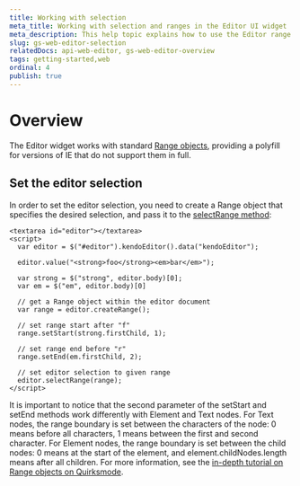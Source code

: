 ```yaml
---
title: Working with selection
meta_title: Working with selection and ranges in the Editor UI widget | Kendo UI Documentation
meta_description: This help topic explains how to use the Editor range objects.
slug: gs-web-editor-selection
relatedDocs: api-web-editor, gs-web-editor-overview
tags: getting-started,web
ordinal: 4
publish: true
---
```


# Overview

The Editor widget works with standard [Range objects](https://developer.mozilla.org/en/docs/Web/API/Range), providing a polyfill for versions of IE that do not support them in full.

## Set the editor selection

In order to set the editor selection, you need to create a Range object that specifies the desired selection, and pass it to the [selectRange method](../../../api/web/editor#methods-selectRange):

    <textarea id="editor"></textarea>
    <script>
      var editor = $("#editor").kendoEditor().data("kendoEditor");

      editor.value("<strong>foo</strong><em>bar</em>");

      var strong = $("strong", editor.body)[0];
      var em = $("em", editor.body)[0]

      // get a Range object within the editor document
      var range = editor.createRange();

      // set range start after "f"
      range.setStart(strong.firstChild, 1);

      // set range end before "r"
      range.setEnd(em.firstChild, 2);

      // set editor selection to given range
      editor.selectRange(range);
    </script>

It is important to notice that the second parameter of the setStart and setEnd methods work differently with Element and Text nodes. For Text nodes, the range boundary is set between the characters of the node: 0 means before all characters, 1 means between the first and second character. For Element nodes, the range boundary is set between the child nodes: 0 means at the start of the element, and element.childNodes.length means after all children. For more information, see the [in-depth tutorial on Range objects on Quirksmode](http://www.quirksmode.org/dom/range_intro.html).
